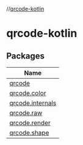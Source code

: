 //[qrcode-kotlin](index.md)

# qrcode-kotlin

## Packages

| Name |
|---|
| [qrcode](qrcode-kotlin/qrcode/index.md) |
| [qrcode.color](qrcode-kotlin/qrcode.color/index.md) |
| [qrcode.internals](qrcode-kotlin/qrcode.internals/index.md) |
| [qrcode.raw](qrcode-kotlin/qrcode.raw/index.md) |
| [qrcode.render](qrcode-kotlin/qrcode.render/index.md) |
| [qrcode.shape](qrcode-kotlin/qrcode.shape/index.md) |
